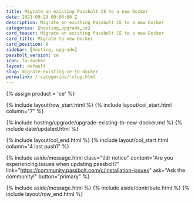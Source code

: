 ```yaml
---
title: Migrate an existing Passbolt CE to a new Docker
date: 2021-09-29 00:00:00 Z
description: Migrate an existing Passbolt CE to a new Docker
categories: [hosting,upgrade,ce]
card_teaser: Migrate an existing Passbolt CE to a new Docker 
card_title: Migrate to new Docker
card_position: 9
sidebar: [hosting, upgrade]
passbolt_version: ce
icon: fa-docker
layout: default
slug: migrate-existing-ce-to-docker
permalink: /:categories/:slug.html
---
```


{% assign product = 'ce' %}

{% include layout/row_start.html %}
{% include layout/col_start.html column="7" %}

{% include hosting/upgrade/upgrade-existing-to-new-docker.md %}
{% include date/updated.html %}

{% include layout/col_end.html %}
{% include layout/col_start.html column="4 last push1" %}

{% include aside/message.html
    class="tldr notice"
    content="Are you experiencing issues when updating passbolt?"
    link="https://community.passbolt.com/c/installation-issues"
    ask="Ask the community!"
    button="primary"
%}

{% include aside/message.html %}
{% include aside/contribute.html %}
{% include layout/row_end.html %}
